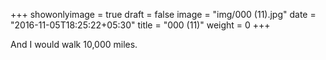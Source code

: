 +++
showonlyimage = true
draft = false
image = "img/000 (11).jpg"
date = "2016-11-05T18:25:22+05:30"
title = "000 (11)"
weight = 0
+++

And I would walk 10,000 miles.

